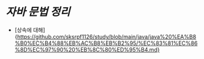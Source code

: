 # ***자바 문법 정리***

- [상속에 대해]{https://github.com/sksrpf1126/study/blob/main/java/java%20%EA%B8%B0%EC%B4%88%EB%AC%B8%EB%B2%95/%EC%83%81%EC%86%8D%EC%97%90%20%EB%8C%80%ED%95%B4.md}  
